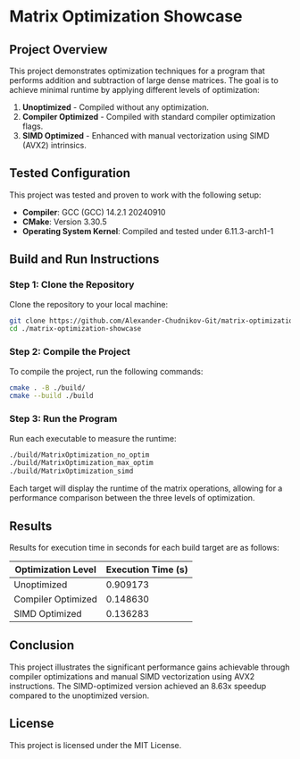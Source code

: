 # Matrix Optimization Showcase

## Project Overview
This project demonstrates optimization techniques for a program that performs addition and subtraction of large dense matrices. The goal is to achieve minimal runtime by applying different levels of optimization:
1. **Unoptimized** - Compiled without any optimization.
2. **Compiler Optimized** - Compiled with standard compiler optimization flags.
3. **SIMD Optimized** - Enhanced with manual vectorization using SIMD (AVX2) intrinsics.

## Tested Configuration
This project was tested and proven to work with the following setup:
- **Compiler**: GCC (GCC) 14.2.1 20240910
- **CMake**: Version 3.30.5
- **Operating System Kernel**: Compiled and tested under 6.11.3-arch1-1

## Build and Run Instructions

### Step 1: Clone the Repository
Clone the repository to your local machine:
```bash
git clone https://github.com/Alexander-Chudnikov-Git/matrix-optimization-showcase.git
cd ./matrix-optimization-showcase
```

### Step 2: Compile the Project
To compile the project, run the following commands:
```bash
cmake . -B ./build/
cmake --build ./build
```

### Step 3: Run the Program
Run each executable to measure the runtime:
```bash
./build/MatrixOptimization_no_optim
./build/MatrixOptimization_max_optim
./build/MatrixOptimization_simd
```

Each target will display the runtime of the matrix operations, allowing for a performance comparison between the three levels of optimization.

## Results
Results for execution time in seconds for each build target are as follows:

| Optimization Level       | Execution Time (s) |
|--------------------------|--------------------|
| Unoptimized              | 0.909173           |
| Compiler Optimized       | 0.148630           |
| SIMD Optimized           | 0.136283           |

## Conclusion
This project illustrates the significant performance gains achievable through compiler optimizations and manual SIMD vectorization using AVX2 instructions. The SIMD-optimized version achieved an 8.63x speedup compared to the unoptimized version.

## License
This project is licensed under the MIT License.

